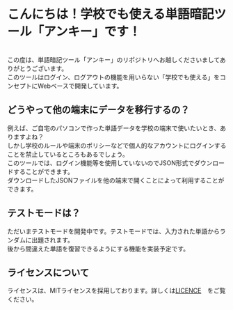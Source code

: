 # こんにちは！学校でも使える単語暗記ツール「アンキー」です！
<br>
この度は、単語暗記ツール「アンキー」のリポジトリへお越しくださいましてありがとうございます。<br>
このツールはログイン、ログアウトの機能を用いらない「学校でも使える」をコンセプトにWebベースで開発しています。<br>

## どうやって他の端末にデータを移行するの？

例えば、ご自宅のパソコンで作った単語データを学校の端末で使いたいとき、ありますよね？<br>
しかし学校のルールや端末のポリシーなどで個人的なアカウントにログインすることを禁止しているところもあるでしょう。<br>
このツールでは、ログイン機能等を使用していないのでJSON形式でダウンロードすることができます。<br>
ダウンロードしたJSONファイルを他の端末で開くことによって利用することができます。<br>

## テストモードは？

ただいまテストモードを開発中です。テストモードでは、入力された単語からランダムに出題されます。<br>
後から間違えた単語を復習できるようにする機能を実装予定です。

## ライセンスについて

ライセンスは、MITライセンスを採用しております。詳しくは[LICENCE](https://github.com/GAMEP7718/anki?tab=MIT-1-ov-file)　をご覧ください。
